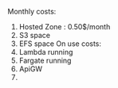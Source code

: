 Monthly costs:
1. Hosted Zone : 0.50$/month
2. S3 space
3. EFS space
On use costs:
1. Lambda running
2. Fargate running
3. ApiGW
4. 
